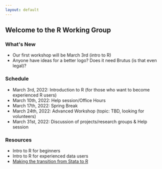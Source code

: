 ```yaml
---
layout: default
---
```


## Welcome to the R Working Group

### **What's New**

* Our first workshop will be March 3rd (intro to R)
* Anyone have ideas for a better logo?  Does it need Brutus (is that even legal)?


### **Schedule**

* March 3rd, 2022: Introduction to R (for those who want to become experienced R users)
* March 10th, 2022: Help session/Office Hours
* March 17th, 2022: Spring Break
* March 24th, 2022: Advanced Workshop (topic: TBD, looking for volunteers)
* March 31st, 2022: Discussion of projects/research groups & Help session 

### **Resources**

* Intro to R for beginners
* Intro to R for experienced data users
* [Making the transition from Stata to R](transition2R/transition2R.html)

